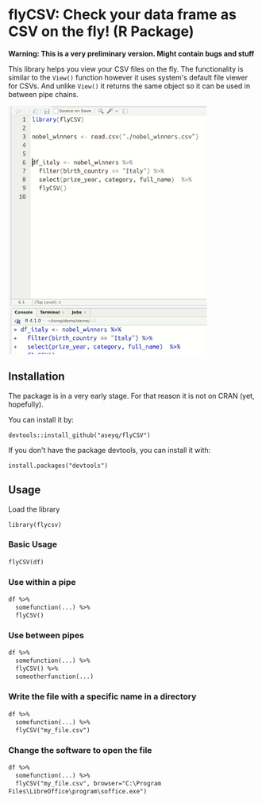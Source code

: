 # flyCSV: Check your data frame as CSV on the fly!  (R Package)
**Warning: This is a very preliminary version. Might contain bugs and stuff**


This library helps you view your CSV files on the fly. The functionality is similar to the `View()` function however it uses 
system's default file viewer for CSVs. And unlike `View()` it returns the same object so it can be used in between pipe chains.


![example](https://raw.githubusercontent.com/aseyq/flyCSV/main/excluded/images/example.gif)


## Installation
The package is in a very early stage. For that reason it is not on CRAN (yet, hopefully).

You can install it by:

```
devtools::install_github("aseyq/flyCSV")
```

If you don't have the package devtools, you can install it with:

```
install.packages("devtools")
```


## Usage
Load the library
```{r}
library(flycsv)
```

### Basic Usage
```{r}
flyCSV(df)
```

### Use within a pipe
```{r}
df %>%
  somefunction(...) %>%
  flyCSV()
```  
  
### Use between pipes
```{r}
df %>%
  somefunction(...) %>%
  flyCSV() %>%
  someotherfunction(...)
```  

### Write the file with a specific name in a directory
```
df %>%
  somefunction(...) %>%
  flyCSV("my_file.csv")
```
### Change the software to open the file
```
df %>%
  somefunction(...) %>%
  flyCSV("my_file.csv", browser="C:\Program Files\LibreOffice\program\soffice.exe")
```




